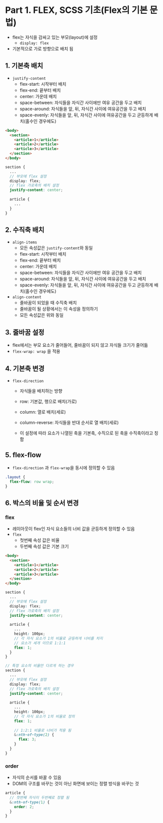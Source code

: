 # Part 1. FLEX, SCSS 기초(Flex의 기본 문법)

* flex는 자식을 감싸고 있는 부모(layout)에 설정
  * `display: flex`
* 기본적으로 가로 방향으로 배치 됨



## 1. 기본축 배치

* `justify-content`
  * flex-start: 시작부터 배치
  * flex-end: 끝부터 배치
  * center: 가운데 배치
  * space-between: 자식들을 자식간 사이에만 여유 공간을 두고 배치
  * space-around: 자식들을 앞, 뒤, 자식간 사이에 여유공간을 두고 배치
  * space-evenly: 자식들을 앞, 뒤, 자식간 사이에 여유공간을 두고 균등하게 배치(홀수인 경우에도)

```HTML
<body>
  <section>
  	<article>1</article>
    <article>2</article>
    <article>3</article>
  </section>
</body>
```

```SCSS
section {
  ...
  // 부모에 flex 설정
  display: flex;
  // flex 가로축의 배치 설정
  justify-content: center;
  
  article {
    ...
  }
}
```



## 2. 수직축 배치

* `align-items`
  * 모든 속성값은 `justify-content`와 동일
  * flex-start: 시작부터 배치
  * flex-end: 끝부터 배치
  * center: 가운데 배치
  * space-between: 자식들을 자식간 사이에만 여유 공간을 두고 배치
  * space-around: 자식들을 앞, 뒤, 자식간 사이에 여유공간을 두고 배치
  * space-evenly: 자식들을 앞, 뒤, 자식간 사이에 여유공간을 두고 균등하게 배치(홀수인 경우에도)
* `align-content`
  * 줄바꿈이 되었을 때 수직축 배치
  * 줄바꿈이 될 상황에서는 이 속성을 정의하기
  * 모든 속성값은 위와 동일



## 3. 줄바꿈 설정

* flex에서는 부모 요소가 줄어들어, 줄바꿈이 되지 않고 자식들 크기가 줄어듦
* `flex-wrap: wrap` 을 적용



## 4. 기본축 변경

* `flex-direction`

  * 자식들을 배치하는 방향

  * row: 기본값, 행으로 배치(가로)

  * column: 열로 배치(세로)
  * column-reverse: 자식들을 반대 순서로 열 배치(세로)

  * 이 설정에 따라 요소가 나열된 축을 기본축, 수직으로 된 축을 수직축이라고 칭함



## 5. flex-flow

* `flex-direction` 과 `flex-wrap`을 동시에 정의할 수 있음

```SCSS
.layout {
  flex-flow: row wrap;
}
```



## 6. 박스의 비율 및 순서 변경

### flex

* 레이아웃이 flex인 자식 요소들의 너비 값을 균등하게 정의할 수 있음
* `flex`
  * 첫번째 속성 값은 비율
  * 두번째 속성 값은 기본 크기



```HTML
<body>
  <section>
  	<article>1</article>
    <article>2</article>
    <article>3</article>
  </section>
</body>
```

```SCSS
section {
  ...
  // 부모에 flex 설정
  display: flex;
  // flex 가로축의 배치 설정
  justify-content: center;
  
  article {
    ...
    height: 100px;
    // 각 자식 요소가 1의 비율로 균등하게 너비를 차지
    // 요소가 세개 이므로 1:1:1
    flex: 1;
  }
}

// 특정 요소의 비율만 다르게 하는 경우
section {
  ...
  // 부모에 flex 설정
  display: flex;
  // flex 가로축의 배치 설정
  justify-content: center;
  
  article {
    ...
    height: 100px;
    // 각 자식 요소가 1의 비율로 정의
    flex: 1;
    
    // 1:2:1 비율로 너비가 적용 됨
    &:nth-of-type(2) {
      flex: 3;
    }
  }
}
```



### order

* 자식의 순서를 바꿀 수 있음
* DOM의 구조를 바꾸는 것이 아닌 화면에 보이는 정렬 방식을 바꾸는 것

```SCSS
article {
  // 첫번째 자식이 두번째로 정렬 됨
  &:nth-of-type(1) {
    order: 2;
  }
}
```

